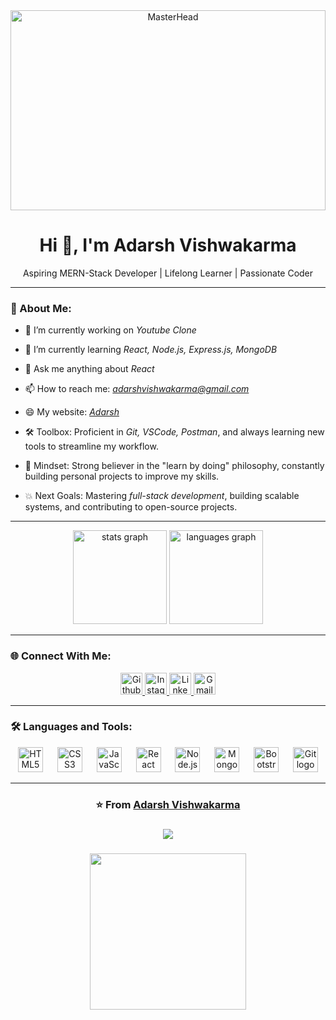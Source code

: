 <div align="center">
  <img src="https://user-images.githubusercontent.com/58109796/233058941-9dd6c50a-a5ea-45fd-b788-c3bb8e00bffe.gif" alt="MasterHead" style="width: 100%; height: 20rem;">
</div>




<h1 align="center">Hi 👋, I'm Adarsh Vishwakarma</h1>
<p align="center">Aspiring MERN-Stack Developer | Lifelong Learner | Passionate Coder</p>

---

### 🚀 About Me:
- 🔭 I’m currently working on *Youtube Clone*
  
- 🌱 I’m currently learning *React, Node.js, Express.js, MongoDB*
  
- 💬 Ask me anything about *React*
  
- 📫 How to reach me: *adarshvishwakarma@gmail.com*
  
- 😄 My website: [*Adarsh*](https://crypto-places.netlify.app/)
  
- 🛠️ Toolbox: Proficient in *Git, VSCode, Postman*, and always learning new tools to streamline my workflow.
  
- 🧠 Mindset: Strong believer in the "learn by doing" philosophy, constantly building personal projects to improve my skills.
  
- 💥 Next Goals: Mastering *full-stack development*, building scalable systems, and contributing to open-source projects.

---

<div align="center">
  <img src="https://github-readme-stats.vercel.app/api?username=adarshvishwakarmaa&hide_title=false&hide_rank=false&show_icons=true&include_all_commits=true&count_private=true&disable_animations=false&theme=dark&locale=en&hide_border=true" height="150" alt="stats graph"  />
  <img src="https://github-readme-stats.vercel.app/api/top-langs?username=adarshvishwakarmaa&locale=en&hide_title=false&layout=compact&card_width=320&langs_count=4&theme=dark&hide_border=true" height="150" alt="languages graph"  />
</div>

---

### 🌐 Connect With Me:
<div id="badges" align="center">
  <a href="https://github.com/adarshvishwakarmaa">
    <img src="https://img.shields.io/badge/Github-black?style=for-the-badge&logo=Github&logoColor=white" height="35" alt="Github Badge"/>
  </a>
  <a href="https://www.instagram.com/adarshvishwakarma923">
    <img src="https://img.shields.io/badge/Instagram-purple?style=for-the-badge&logo=instagram&logoColor=white" height="35" alt="Instagram Badge"/>
  </a>
  <a href="https://www.linkedin.com/in/adarsh-vishwakarma-a055a1317/">
    <img src="https://img.shields.io/static/v1?message=LinkedIn&logo=linkedin&label=&color=0077B5&logoColor=white&labelColor=&style=for-the-badge" height="35" alt="LinkedIn Badge"/>
  </a>
  <a href="mailto:adarshvishwakarma2004@gmail.com">
    <img src="https://img.shields.io/static/v1?message=Gmail&logo=gmail&label=&color=D14836&logoColor=white&labelColor=&style=for-the-badge" height="35" alt="Gmail Badge"/>
  </a>
</div>

---

### 🛠️ Languages and Tools:
<div align="center">
  <img src="https://cdn.jsdelivr.net/gh/devicons/devicon/icons/html5/html5-original.svg" height="40" alt="HTML5 logo"  />
  <img width="15" />
  <img src="https://cdn.jsdelivr.net/gh/devicons/devicon/icons/css3/css3-original.svg" height="40" alt="CSS3 logo"  />
  <img width="15" />
  <img src="https://cdn.jsdelivr.net/gh/devicons/devicon/icons/javascript/javascript-original.svg" height="40" alt="JavaScript logo"  />
  <img width="15" />
  <img src="https://cdn.jsdelivr.net/gh/devicons/devicon/icons/react/react-original.svg" height="40" alt="React logo"  />
  <img width="15" />
  <img src="https://cdn.jsdelivr.net/gh/devicons/devicon/icons/nodejs/nodejs-original.svg" height="40" alt="Node.js logo"  />
  <img width="15" />
  <img src="https://cdn.jsdelivr.net/gh/devicons/devicon/icons/mongodb/mongodb-original.svg" height="40" alt="MongoDB logo"  />
  <img width="15" />
  <img src="https://cdn.jsdelivr.net/gh/devicons/devicon/icons/bootstrap/bootstrap-original.svg" height="40" alt="Bootstrap logo"  />
  <img width="15" />
  <img src="https://cdn.jsdelivr.net/gh/devicons/devicon/icons/git/git-original.svg" height="40" alt="Git logo"  />
</div>

---

<div align="center">
  <h3>⭐️ From <a href="https://github.com/adarshvishwakarmaa">Adarsh Vishwakarma</a></h3>
</div>



###

<div align="center">
  <img src="https://profile-counter.glitch.me/adarshvishwakarmaa/count.svg?"  />
</div>

###

<div align="center">
  <img height="250" src="https://roshan-sharmaa.netlify.app/Photos/image.png"  />
</div>
